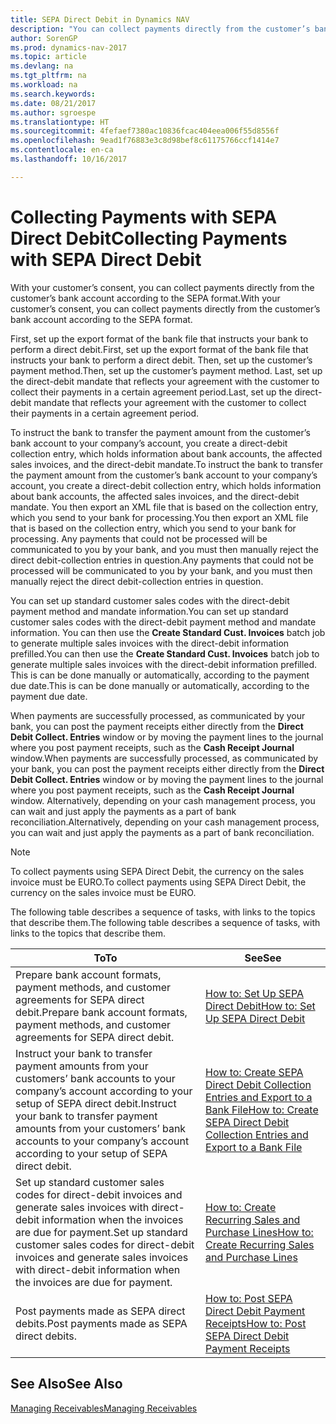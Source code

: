 ```yaml
---
title: SEPA Direct Debit in Dynamics NAV
description: "You can collect payments directly from the customer’s bank account according to the SEPA format."
author: SorenGP
ms.prod: dynamics-nav-2017
ms.topic: article
ms.devlang: na
ms.tgt_pltfrm: na
ms.workload: na
ms.search.keywords: 
ms.date: 08/21/2017
ms.author: sgroespe
ms.translationtype: HT
ms.sourcegitcommit: 4fefaef7380ac10836fcac404eea006f55d8556f
ms.openlocfilehash: 9ead1f76883e3c8d98bef8c61175766ccf1414e7
ms.contentlocale: en-ca
ms.lasthandoff: 10/16/2017

---
```

# <a name="collecting-payments-with-sepa-direct-debit"></a><span data-ttu-id="53801-103">Collecting Payments with SEPA Direct Debit</span><span class="sxs-lookup"><span data-stu-id="53801-103">Collecting Payments with SEPA Direct Debit</span></span>
<span data-ttu-id="53801-104">With your customer’s consent, you can collect payments directly from the customer’s bank account according to the SEPA format.</span><span class="sxs-lookup"><span data-stu-id="53801-104">With your customer’s consent, you can collect payments directly from the customer’s bank account according to the SEPA format.</span></span>  

 <span data-ttu-id="53801-105">First, set up the export format of the bank file that instructs your bank to perform a direct debit.</span><span class="sxs-lookup"><span data-stu-id="53801-105">First, set up the export format of the bank file that instructs your bank to perform a direct debit.</span></span> <span data-ttu-id="53801-106">Then, set up the customer’s payment method.</span><span class="sxs-lookup"><span data-stu-id="53801-106">Then, set up the customer’s payment method.</span></span> <span data-ttu-id="53801-107">Last, set up the direct-debit mandate that reflects your agreement with the customer to collect their payments in a certain agreement period.</span><span class="sxs-lookup"><span data-stu-id="53801-107">Last, set up the direct-debit mandate that reflects your agreement with the customer to collect their payments in a certain agreement period.</span></span>  

 <span data-ttu-id="53801-108">To instruct the bank to transfer the payment amount from the customer’s bank account to your company’s account, you create a direct-debit collection entry, which holds information about bank accounts, the affected sales invoices, and the direct-debit mandate.</span><span class="sxs-lookup"><span data-stu-id="53801-108">To instruct the bank to transfer the payment amount from the customer’s bank account to your company’s account, you create a direct-debit collection entry, which holds information about bank accounts, the affected sales invoices, and the direct-debit mandate.</span></span> <span data-ttu-id="53801-109">You then export an XML file that is based on the collection entry, which you send to your bank for processing.</span><span class="sxs-lookup"><span data-stu-id="53801-109">You then export an XML file that is based on the collection entry, which you send to your bank for processing.</span></span> <span data-ttu-id="53801-110">Any payments that could not be processed will be communicated to you by your bank, and you must then manually reject the direct debit-collection entries in question.</span><span class="sxs-lookup"><span data-stu-id="53801-110">Any payments that could not be processed will be communicated to you by your bank, and you must then manually reject the direct debit-collection entries in question.</span></span>  

 <span data-ttu-id="53801-111">You can set up standard customer sales codes with the direct-debit payment method and mandate information.</span><span class="sxs-lookup"><span data-stu-id="53801-111">You can set up standard customer sales codes with the direct-debit payment method and mandate information.</span></span> <span data-ttu-id="53801-112">You can then use the **Create Standard Cust. Invoices** batch job to generate multiple sales invoices with the direct-debit information prefilled.</span><span class="sxs-lookup"><span data-stu-id="53801-112">You can then use the **Create Standard Cust. Invoices** batch job to generate multiple sales invoices with the direct-debit information prefilled.</span></span> <span data-ttu-id="53801-113">This is can be done manually or automatically, according to the payment due date.</span><span class="sxs-lookup"><span data-stu-id="53801-113">This is can be done manually or automatically, according to the payment due date.</span></span>  

 <span data-ttu-id="53801-114">When payments are successfully processed, as communicated by your bank, you can post the payment receipts either directly from the **Direct Debit Collect. Entries** window or by moving the payment lines to the journal where you post payment receipts, such as the **Cash Receipt Journal** window.</span><span class="sxs-lookup"><span data-stu-id="53801-114">When payments are successfully processed, as communicated by your bank, you can post the payment receipts either directly from the **Direct Debit Collect. Entries** window or by moving the payment lines to the journal where you post payment receipts, such as the **Cash Receipt Journal** window.</span></span> <span data-ttu-id="53801-115">Alternatively, depending on your cash management process, you can wait and just apply the payments as a part of bank reconciliation.</span><span class="sxs-lookup"><span data-stu-id="53801-115">Alternatively, depending on your cash management process, you can wait and just apply the payments as a part of bank reconciliation.</span></span>  

> [!NOTE]  
>  <span data-ttu-id="53801-116">To collect payments using SEPA Direct Debit, the currency on the sales invoice must be EURO.</span><span class="sxs-lookup"><span data-stu-id="53801-116">To collect payments using SEPA Direct Debit, the currency on the sales invoice must be EURO.</span></span>  

 <span data-ttu-id="53801-117">The following table describes a sequence of tasks, with links to the topics that describe them.</span><span class="sxs-lookup"><span data-stu-id="53801-117">The following table describes a sequence of tasks, with links to the topics that describe them.</span></span>   

|<span data-ttu-id="53801-118">**To**</span><span class="sxs-lookup"><span data-stu-id="53801-118">**To**</span></span>|<span data-ttu-id="53801-119">**See**</span><span class="sxs-lookup"><span data-stu-id="53801-119">**See**</span></span>|  
|------------|-------------|  
|<span data-ttu-id="53801-120">Prepare bank account formats, payment methods, and customer agreements for SEPA direct debit.</span><span class="sxs-lookup"><span data-stu-id="53801-120">Prepare bank account formats, payment methods, and customer agreements for SEPA direct debit.</span></span>|[<span data-ttu-id="53801-121">How to: Set Up SEPA Direct Debit</span><span class="sxs-lookup"><span data-stu-id="53801-121">How to: Set Up SEPA Direct Debit</span></span>](finance-how-to-set-up-sepa-direct-debit.md)|  
|<span data-ttu-id="53801-122">Instruct your bank to transfer payment amounts from your customers’ bank accounts to your company’s account according to your setup of SEPA direct debit.</span><span class="sxs-lookup"><span data-stu-id="53801-122">Instruct your bank to transfer payment amounts from your customers’ bank accounts to your company’s account according to your setup of SEPA direct debit.</span></span>|[<span data-ttu-id="53801-123">How to: Create SEPA Direct Debit Collection Entries and Export to a Bank File</span><span class="sxs-lookup"><span data-stu-id="53801-123">How to: Create SEPA Direct Debit Collection Entries and Export to a Bank File</span></span>](finance-how-create-sepa-direct-debit-collection-entries-export-bank-file.md)|  
|<span data-ttu-id="53801-124">Set up standard customer sales codes for direct-debit invoices and generate sales invoices with direct-debit information when the invoices are due for payment.</span><span class="sxs-lookup"><span data-stu-id="53801-124">Set up standard customer sales codes for direct-debit invoices and generate sales invoices with direct-debit information when the invoices are due for payment.</span></span>|[<span data-ttu-id="53801-125">How to: Create Recurring Sales and Purchase Lines</span><span class="sxs-lookup"><span data-stu-id="53801-125">How to: Create Recurring Sales and Purchase Lines</span></span>](sales-how-work-standard-lines.md)|  
|<span data-ttu-id="53801-126">Post payments made as SEPA direct debits.</span><span class="sxs-lookup"><span data-stu-id="53801-126">Post payments made as SEPA direct debits.</span></span>|[<span data-ttu-id="53801-127">How to: Post SEPA Direct Debit Payment Receipts</span><span class="sxs-lookup"><span data-stu-id="53801-127">How to: Post SEPA Direct Debit Payment Receipts</span></span>](finance-how-to-post-sepa-direct-debit-payment-receipts.md)|  

## <a name="see-also"></a><span data-ttu-id="53801-128">See Also</span><span class="sxs-lookup"><span data-stu-id="53801-128">See Also</span></span>  
[<span data-ttu-id="53801-129">Managing Receivables</span><span class="sxs-lookup"><span data-stu-id="53801-129">Managing Receivables</span></span>](receivables-manage-receivables.md)

